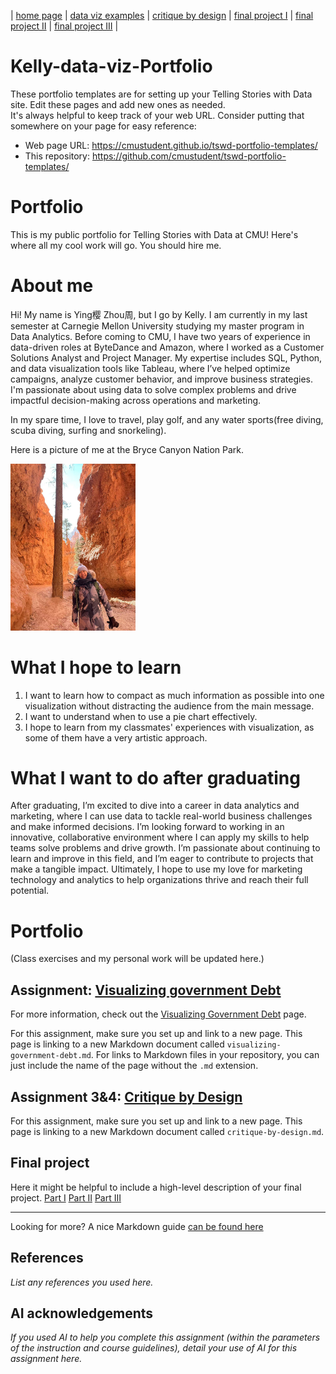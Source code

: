 | [home page](https://cmustudent.github.io/kelly-data-viz/) | [data viz examples](dataviz-examples) | [critique by design](critique-by-design) | [final project I](final-project-part-one) | [final project II](final-project-part-two) | [final project III](final-project-part-three) |

# Kelly-data-viz-Portfolio
These portfolio templates are for setting up your Telling Stories with Data site.  Edit these pages and add new ones as needed.   
It's always helpful to keep track of your web URL.  Consider putting that somewhere on your page for easy reference: 

- Web page URL: https://cmustudent.github.io/tswd-portfolio-templates/
- This repository: https://github.com/cmustudent/tswd-portfolio-templates/

# Portfolio
This is my public portfolio for Telling Stories with Data at CMU!  Here's where all my cool work will go.  You should hire me. 


# About me
Hi!  My name is Ying樱 Zhou周, but I go by Kelly. I am currently in my last semester at Carnegie Mellon University studying my master program in Data Analytics. Before coming to CMU, I have two years of experience in data-driven roles at ByteDance and Amazon, where I worked as a Customer Solutions Analyst and Project Manager. My expertise includes SQL, Python, and data visualization tools like Tableau, where I’ve helped optimize campaigns, analyze customer behavior, and improve business strategies. I'm passionate about using data to solve complex problems and drive impactful decision-making across operations and marketing.

In my spare time, I love to travel, play golf, and any water sports(free diving, scuba diving, surfing and snorkeling). 

Here is a picture of me at the Bryce Canyon Nation Park.

<img src="bryce.jpg" width="200"/>

# What I hope to learn

1. I want to learn how to compact as much information as possible into one visualization without distracting the audience from the main message.
2. I want to understand when to use a pie chart effectively.
3. I hope to learn from my classmates' experiences with visualization, as some of them have a very artistic approach.

#  What I want to do after graduating

After graduating, I’m excited to dive into a career in data analytics and marketing, where I can use data to tackle real-world business challenges and make informed decisions. I’m looking forward to working in an innovative, collaborative environment where I can apply my skills to help teams solve problems and drive growth. I’m passionate about continuing to learn and improve in this field, and I’m eager to contribute to projects that make a tangible impact. Ultimately, I hope to use my love for marketing technology and analytics to help organizations thrive and reach their full potential.

# Portfolio
(Class exercises and my personal work will be updated here.)

## Assignment: [Visualizing government Debt](https://github.com/yingzho2/kelly-data-viz/blob/main/visualizing-government-debt.md)

For more information, check out the [Visualizing Government Debt](https://github.com/yingzho2/kelly-data-viz/blob/main/visualizing-government-debt.md) page.


For this assignment, make sure you set up and link to a new page.  This page is linking to a new Markdown document called `visualizing-government-debt.md`.  For links to Markdown files in your repository, you can just include the name of the page without the `.md` extension. 

## Assignment 3&4: [Critique by Design](https://github.com/yingzho2/kelly-data-viz/blob/main/critique-by-design.md)
For this assignment, make sure you set up and link to a new page.  This page is linking to a new Markdown document called `critique-by-design.md`.  

## Final project
Here it might be helpful to include a high-level description of your final project. 
[Part I](https://github.com/yingzho2/kelly-data-viz/blob/main/final-project-part-one.md)
[Part II](https://github.com/yingzho2/kelly-data-viz/blob/main/final-project-part-two.md)
[Part III](https://github.com/yingzho2/kelly-data-viz/blob/main/final-project-part-three.md)

---
Looking for more?  A nice Markdown guide [can be found here](https://www.markdownguide.org/cheat-sheet/)

## References
_List any references you used here._

## AI acknowledgements
_If you used AI to help you complete this assignment (within the parameters of the instruction and course guidelines), detail your use of AI for this assignment here._

